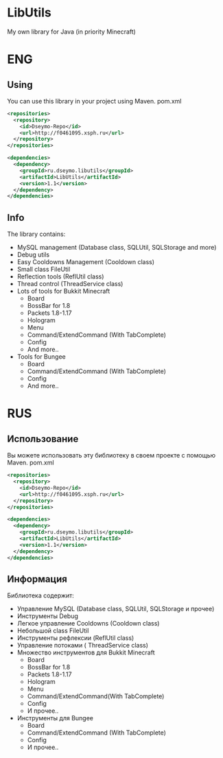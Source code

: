 # LibUtils
My own library for Java (in priority Minecraft)

# ENG
## Using
You can use this library in your project using Maven.
pom.xml
```xml
<repositories>
  <repository>
  	<id>Dseymo-Repo</id>
  	<url>http://f0461095.xsph.ru</url>
  </repository>
</repositories>

<dependencies>
  <dependency>
	<groupId>ru.dseymo.libutils</groupId>
	<artifactId>LibUtils</artifactId>
	<version>1.1</version>
  </dependency>
</dependencies>
```

## Info
The library contains:
* MySQL management (Database class, SQLUtil, SQLStorage and more)
* Debug utils
* Easy Cooldowns Management (Cooldown class)
* Small class FileUtil
* Reflection tools (ReflUtil class)
* Thread control (ThreadService class)
* Lots of tools for Bukkit Minecraft
  * Board
  * BossBar for 1.8
  * Packets 1.8-1.17
  * Hologram
  * Menu
  * Command/ExtendCommand (With TabComplete)
  * Config
  * And more..
* Tools for Bungee
  * Board
  * Command/ExtendCommand (With TabComplete)
  * Config
  * And more..


# RUS
## Использование
Вы можете использовать эту библиотеку в своем проекте с помощью Maven.
pom.xml
```xml
<repositories>
  <repository>
  	<id>Dseymo-Repo</id>
  	<url>http://f0461095.xsph.ru</url>
  </repository>
</repositories>

<dependencies>
  <dependency>
	<groupId>ru.dseymo.libutils</groupId>
	<artifactId>LibUtils</artifactId>
	<version>1.1</version>
  </dependency>
</dependencies>
```

## Информация
Библиотека содержит:
* Управление MySQL (Database class, SQLUtil, SQLStorage и прочее)
* Инструменты Debug
* Легкое управление Cooldowns (Cooldown class)
* Небольшой class FileUtil
* Инструменты рефлексии (ReflUtil class)
* Управление потоками ( ThreadService class)
* Множество инструментов для Bukkit Minecraft
  * Board
  * BossBar for 1.8
  * Packets 1.8-1.17
  * Hologram
  * Menu
  * Command/ExtendCommand(With TabComplete)
  * Config
  * И прочее..
* Инструменты для Bungee
  * Board
  * Command/ExtendCommand (With TabComplete)
  * Config
  * И прочее..